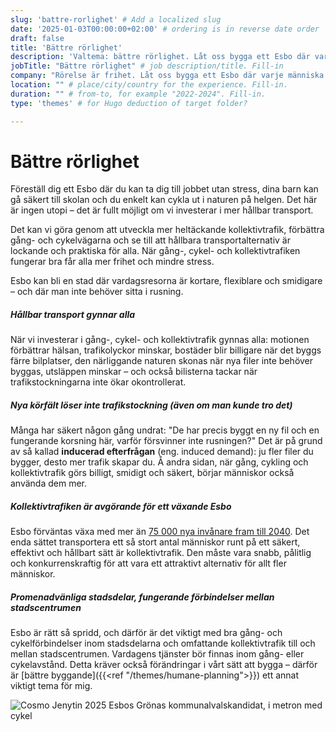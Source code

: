 ```yaml
---
slug: 'battre-rorlighet' # Add a localized slug
date: '2025-01-03T00:00:00+02:00' # ordering is in reverse date order
draft: false
title: 'Bättre rörlighet'
description: 'Valtema: bättre rörlighet. Låt oss bygga ett Esbo där varje människa kan röra sig lätt – med cykel, till fots eller genom välfungerande kollektivtrafik.' # meta description for SEO
jobTitle: "Bättre rörlighet" # job description/title. Fill-in
company: "Rörelse är frihet. Låt oss bygga ett Esbo där varje människa kan röra sig lätt – med cykel, till fots eller genom välfungerande kollektivtrafik."
location: "" # place/city/country for the experience. Fill-in.
duration: "" # from-to, for example "2022-2024". Fill-in.
type: 'themes' # for Hugo deduction of target folder?

---
```


# Bättre rörlighet

Föreställ dig ett Esbo där du kan ta dig till jobbet utan stress, dina barn kan gå säkert till skolan och du enkelt kan cykla ut i naturen på helgen. Det här är ingen utopi – det är fullt möjligt om vi investerar i mer hållbar transport.

Det kan vi göra genom att utveckla mer heltäckande kollektivtrafik, förbättra gång- och cykelvägarna och se till att hållbara transportalternativ är lockande och praktiska för alla. När gång-, cykel- och kollektivtrafiken fungerar bra får alla mer frihet och mindre stress.

Esbo kan bli en stad där vardagsresorna är kortare, flexiblare och smidigare – och där man inte behöver sitta i rusning.

##### Hållbar transport gynnar alla
När vi investerar i gång-, cykel- och kollektivtrafik gynnas alla: motionen förbättrar hälsan, trafikolyckor minskar, bostäder blir billigare när det byggs färre bilplatser, den närliggande naturen skonas när nya filer inte behöver byggas, utsläppen minskar – och också bilisterna tackar när trafikstockningarna inte ökar okontrollerat.

##### Nya körfält löser inte trafikstockning (även om man kunde tro det)
Många har säkert någon gång undrat: "De har precis byggt en ny fil och en fungerande korsning här, varför försvinner inte rusningen?" Det är på grund av så kallad **inducerad efterfrågan** (eng. induced demand): ju fler filer du bygger, desto mer trafik skapar du. Å andra sidan, när gång, cykling och kollektivtrafik görs billigt, smidigt och säkert, börjar människor också använda dem mer.

##### Kollektivtrafiken är avgörande för ett växande Esbo
Esbo förväntas växa med mer än [75 000 nya invånare fram till 2040](https://www.hs.fi/pkseutu/art-2000010689530.html). Det enda sättet transportera ett så stort antal människor runt på ett säkert, effektivt och hållbart sätt är kollektivtrafik. Den måste vara snabb, pålitlig och konkurrenskraftig för att vara ett attraktivt alternativ för allt fler människor.

##### Promenadvänliga stadsdelar, fungerande förbindelser mellan stadscentrumen
Esbo är rätt så spridd, och därför är det viktigt med bra gång- och cykelförbindelser inom stadsdelarna och omfattande kollektivtrafik till och mellan stadscentrumen. Vardagens tjänster bör finnas inom gång- eller cykelavstånd. Detta kräver också förändringar i vårt sätt att bygga – därför är [bättre byggande]({{<ref "/themes/humane-planning">}}) ett annat viktigt tema för mig.

![Cosmo Jenytin 2025 Esbos Grönas kommunalvalskandidat, i metron med cykel](Cosmo-Jenytin-2025-kuntavaalit-ehdokas-vihreät-espoo-parempaa-liikkumista-metro-pyörä.jpg)
